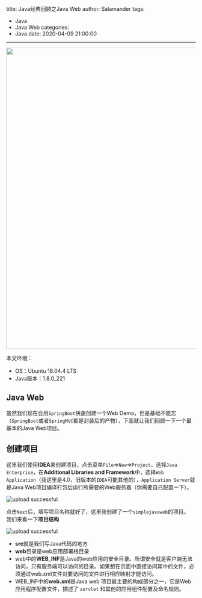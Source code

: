 title: Java经典回顾之Java Web
author: Salamander
tags:
  - Java
  - Java Web
categories:
  - Java
date: 2020-04-09 21:00:00
---
<img src="/images/java-web-develop.jpg" width="800px" >

本文环境：
* OS：Ubuntu 18.04.4 LTS
* Java版本：1.8.0_221


## Java Web
虽然我们现在会用`SpringBoot`快速创建一个Web Demo，但是基础不能忘（`SpringBoot`或者`SpringMVC`都是封装后的产物），下面就让我们回顾一下一个最基本的Java Web项目。

<!-- more -->

## 创建项目
这里我们使用**IDEA**来创建项目，点击菜单`File`=>`New`=>`Project`，选择`Java Enterprise`，在**Additional Libraries and Framework**中，选择`Web Application`（我这里是4.0，旧版本的`IDEA`可能其他的），`Application Server`就是Java Web项目编译打包后运行所需要的Web服务器（你需要自己配置一下）。

![upload successful](/images/idea_java_web.png)

点击`Next`后，填写项目名称就好了，这里我创建了一个`simplejavaweb`的项目。  
我们来看一下**项目结构**  

![upload successful](/images/pasted-4.png)   
* **src**就是我们写Java代码的地方
* **web**目录是web应用部署根目录
* web中的**WEB_INF**是Java的web应用的安全目录。所谓安全就是客户端无法访问，只有服务端可以访问的目录。如果想在页面中直接访问其中的文件，必须通过web.xml文件对要访问的文件进行相应映射才能访问。  
* WEB_INF中的**web.xml**是Java web 项目最主要的构成部分之一，它是Web应用程序配置文件，描述了 `servlet` 和其他的应用组件配置及命名规则。